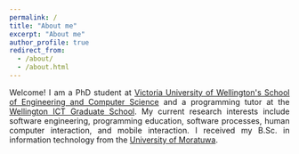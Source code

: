 ```yaml
---
permalink: /
title: "About me"
excerpt: "About me"
author_profile: true
redirect_from: 
  - /about/
  - /about.html
---
```


<p style="text-align: justify">Welcome! I am a PhD student at <a href="https://www.wgtn.ac.nz/engineering/school-of-engineering-and-computer-science">Victoria University of Wellington's School of Engineering and Computer Science</a> and a programming tutor at the <a href="https://wellingtonict.ac.nz/">Wellington ICT Graduate School</a>. My current research interests include software engineering, programming education, software processes, human computer interaction, and mobile interaction. I received my B.Sc. in information technology from the <a href="https://uom.lk/">University of Moratuwa</a>.</p>
